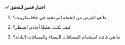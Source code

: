 **✅ اختبار قصير للتحقق**

1.	ما هو الغرض من الجملة البرمجية في جافاسكريبت؟

2.	كيف تكتب تعليقًا أحادي السطر؟

3.	ما هي فائدة استخدام المسافات البيضاء والمسافات البادئة؟